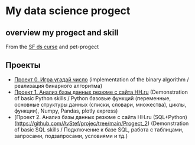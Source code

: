 # My data science progect
## overview my progect and skill
From the [SF ds curse](https://skillfactory.ru/data-scientist) and pet-progect

## Проекты

* [Проект 0. Игра угадай число](https://github.com/AvStef/projec/tree/main/Progect_0) (implementation of the binary algorithm / реализация бинарного алгоритма)
* [Проект 1. Анализ базы данных резюме с сайта HH.ru](https://github.com/AvStef/projec/tree/main/Progect_1) (Demonstration of basic Python skills / Python базовые функций (переменные, основные структуры данных (списки, словари, множества), циклы, функции), Numpy, Pandas, plotly express)
*  [Проект 2. Анализ базы данных резюме с сайта HH.ru (SQL+Python)(https://github.com/AvStef/projec/tree/main/Progect_2) (Demonstration of basic SQL skills / Подключение к базе SQL, работа с  таблицами, запросами, подзапросами, условиями и тд.)

